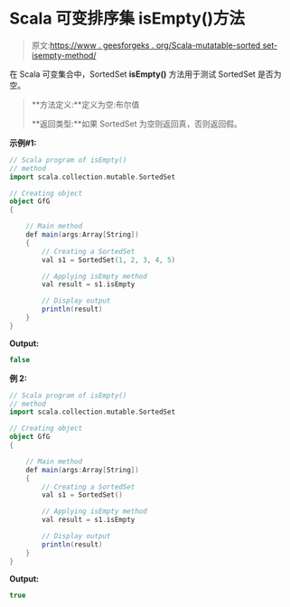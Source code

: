 # Scala 可变排序集 isEmpty()方法

> 原文:[https://www . geesforgeks . org/Scala-mutatable-sorted set-isempty-method/](https://www.geeksforgeeks.org/scala-mutable-sortedset-isempty-method/)

在 Scala 可变集合中，SortedSet **isEmpty()** 方法用于测试 SortedSet 是否为空。

> **方法定义:**定义为空:布尔值
> 
> **返回类型:**如果 SortedSet 为空则返回真，否则返回假。

**示例#1:**

```scala
// Scala program of isEmpty() 
// method 
import scala.collection.mutable.SortedSet 

// Creating object 
object GfG 
{ 

    // Main method 
    def main(args:Array[String]) 
    { 
        // Creating a SortedSet 
        val s1 = SortedSet(1, 2, 3, 4, 5) 

        // Applying isEmpty method 
        val result = s1.isEmpty

        // Display output
        println(result)
    } 
} 
```

**Output:**

```scala
false

```

**例 2:**

```scala
// Scala program of isEmpty() 
// method 
import scala.collection.mutable.SortedSet 

// Creating object 
object GfG 
{ 

    // Main method 
    def main(args:Array[String]) 
    { 
        // Creating a SortedSet 
        val s1 = SortedSet() 

        // Applying isEmpty method 
        val result = s1.isEmpty

        // Display output
        println(result)
    } 
} 
```

**Output:**

```scala
true

```